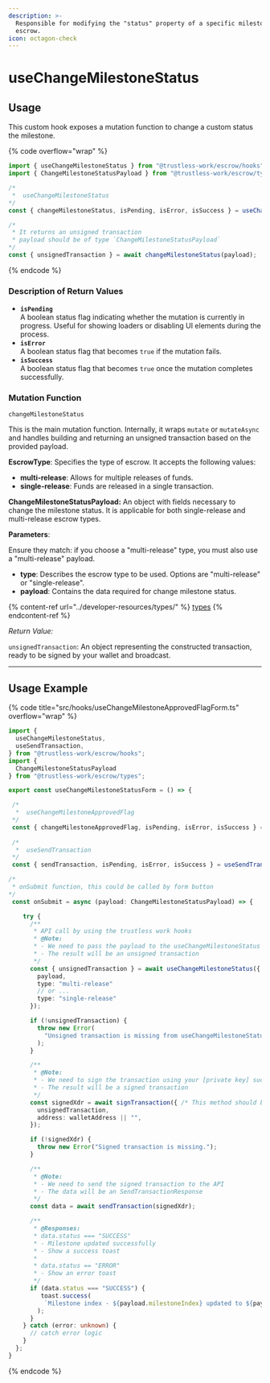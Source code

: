 ```yaml
---
description: >-
  Responsible for modifying the "status" property of a specific milestone in the
  escrow.
icon: octagon-check
---
```


# useChangeMilestoneStatus

## Usage

This custom hook exposes a mutation function to change a custom status the milestone.

{% code overflow="wrap" %}
```typescript
import { useChangeMilestoneStatus } from "@trustless-work/escrow/hooks";
import { ChangeMilestoneStatusPayload } from "@trustless-work/escrow/types";

/*
 *  useChangeMilestoneStatus 
*/
const { changeMilestoneStatus, isPending, isError, isSuccess } = useChangeMilestoneStatus();

/* 
 * It returns an unsigned transaction
 * payload should be of type `ChangeMilestoneStatusPayload`
*/
const { unsignedTransaction } = await changeMilestoneStatus(payload);

```
{% endcode %}

### Description of Return Values

* **`isPending`**\
  A boolean status flag indicating whether the mutation is currently in progress. Useful for showing loaders or disabling UI elements during the process.
* **`isError`**\
  A boolean status flag that becomes `true` if the mutation fails.
* **`isSuccess`**\
  A boolean status flag that becomes `true` once the mutation completes successfully.

### Mutation Function

`changeMilestoneStatus`

This is the main mutation function. Internally, it wraps `mutate` or `mutateAsync` and handles building and returning an unsigned transaction based on the provided payload.

**EscrowType**: Specifies the type of escrow. It accepts the following values:

* **multi-release**: Allows for multiple releases of funds.
* **single-release**: Funds are released in a single transaction.

**ChangeMilestoneStatusPayload:** An object with fields necessary to change the milestone status. It is applicable for both single-release and multi-release escrow types.

**Parameters**:

Ensure they match: if you choose a "multi-release" type, you must also use a "multi-release" payload.

* **type**: Describes the escrow type to be used. Options are "multi-release" or "single-release".
* **payload**: Contains the data required for change milestone status.

{% content-ref url="../developer-resources/types/" %}
[types](../developer-resources/types/)
{% endcontent-ref %}

_Return Value:_

`unsignedTransaction`: An object representing the constructed transaction, ready to be signed by your wallet and broadcast.

***

## Usage Example

{% code title="src/hooks/useChangeMilestoneApprovedFlagForm.ts" overflow="wrap" %}
```typescript
import {
  useChangeMilestoneStatus,
  useSendTransaction,
} from "@trustless-work/escrow/hooks";
import {
  ChangeMilestoneStatusPayload
} from "@trustless-work/escrow/types";

export const useChangeMilestoneStatusForm = () => {

 /*
  *  useChangeMilestoneApprovedFlag
 */
 const { changeMilestoneApprovedFlag, isPending, isError, isSuccess } = useChangeMilestoneStatus();
 
 /*
  *  useSendTransaction
 */
 const { sendTransaction, isPending, isError, isSuccess } = useSendTransaction();

/*
 * onSubmit function, this could be called by form button
*/
 const onSubmit = async (payload: ChangeMilestoneStatusPayload) => {

    try {
      /**
       * API call by using the trustless work hooks
       * @Note:
       * - We need to pass the payload to the useChangeMilestoneStatus function
       * - The result will be an unsigned transaction
       */
      const { unsignedTransaction } = await useChangeMilestoneStatus({
        payload,
        type: "multi-release"
        // or ...
        type: "single-release"
      });

      if (!unsignedTransaction) {
        throw new Error(
          "Unsigned transaction is missing from useChangeMilestoneStatusresponse."
        );
      }

      /**
       * @Note:
       * - We need to sign the transaction using your [private key] such as wallet
       * - The result will be a signed transaction
       */
      const signedXdr = await signTransaction({ /* This method should be provided by the wallet */
        unsignedTransaction,
        address: walletAddress || "",
      });

      if (!signedXdr) {
        throw new Error("Signed transaction is missing.");
      }

      /**
       * @Note:
       * - We need to send the signed transaction to the API
       * - The data will be an SendTransactionResponse
       */
      const data = await sendTransaction(signedXdr);

      /**
       * @Responses:
       * data.status === "SUCCESS"
       * - Milestone updated successfully
       * - Show a success toast
       *
       * data.status == "ERROR"
       * - Show an error toast
       */
      if (data.status === "SUCCESS") {
         toast.success(
          `Milestone index - ${payload.milestoneIndex} updated to ${payload.newStatus}`
        );
      }
    } catch (error: unknown) {
      // catch error logic
    }
  };
}

```
{% endcode %}

